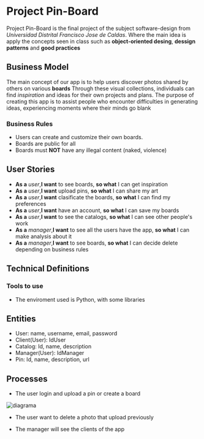 # Project Pin-Board

Project Pin-Board is the final project of the subject software-design from _Universidad Distrital Francisco Jose de Caldas_. Where the main idea is apply the concepts seen in class such as __object-oriented desing__, __dessign patterns__ and __good practices__


## Business Model

The main concept of our app is to help users discover photos shared by others on various __boards__ Through these visual collections, individuals can find _inspiration_ and ideas for their own projects and plans.
The purpose of creating this app is to assist people who encounter difficulties in generating ideas, experiencing moments where their minds go blank

### Business Rules

- Users can create and customize their own boards.
- Boards are public for all 
- Boards must __NOT__ have any illegal content (naked, violence)

## User Stories

- __As a__ _user_,__I want__ to see boards, __so what__ I can get inspiration
- __As a__ _user_,__I want__ upload pins, __so what__ I can share my art
- __As a__ _user_,__I want__ clasificate the boards, __so what__ I can find my preferences
- __As a__ _user_,__I want__ have an account, __so what__ I can save my boards
- __As a__ _user_,__I want__ to see the catalogs, __so what__ I can see other people's work
- __As a__ _manager_,__I want__ to see all the users have the app, __so what__ I can make analysis about it
- __As a__ _manager_,__I want__ to see boards, __so what__ I can decide delete depending on business rules

## Technical Definitions

### Tools to use

- The enviroment used is Python, with some libraries

## Entities

- User: name, username, email, password
- Client(User): IdUser
- Catalog: Id, name, description
- Manager(User): IdManager
- Pin: Id, name, description, url

## Processes

- The user login and upload a pin or create a board

![diagrama](ProjectPin/Images/SequencesUser.jpg)

- The user want to delete a photo that upload previously



- The manager will see the clients of the app

